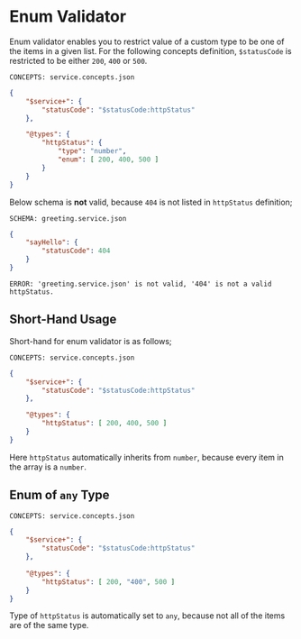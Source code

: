 # Enum Validator

Enum validator enables you to restrict value of a custom type to be one of the
items in a given list. For the following concepts definition, `$statusCode` is
restricted to be either `200`, `400` or `500`.

`CONCEPTS: service.concepts.json`

```json name="service.concepts.json"
{
    "$service+": {
        "statusCode": "$statusCode:httpStatus"
    },

    "@types": {
        "httpStatus": {
            "type": "number",
            "enum": [ 200, 400, 500 ]
        }
    }
}
```

Below schema is **not** valid, because `404` is not listed in `httpStatus`
definition;

`SCHEMA: greeting.service.json`

```json name="greeting.service.json"
{
    "sayHello": {
        "statusCode": 404
    }
}
```

`ERROR: 'greeting.service.json' is not valid, '404' is not a valid httpStatus.`

## Short-Hand Usage

Short-hand for enum validator is as follows;

`CONCEPTS: service.concepts.json`

```json name="short-hand/service.concepts.json"
{
    "$service+": {
        "statusCode": "$statusCode:httpStatus"
    },

    "@types": {
        "httpStatus": [ 200, 400, 500 ]
    }
}
```

Here `httpStatus` automatically inherits from `number`, because every item in
the array is a `number`.

## Enum of `any` Type

`CONCEPTS: service.concepts.json`

```json name="any/service.concepts.json"
{
    "$service+": {
        "statusCode": "$statusCode:httpStatus"
    },
    
    "@types": {
        "httpStatus": [ 200, "400", 500 ]
    }
}
```

Type of `httpStatus` is automatically set to `any`, because not all of the
items are of the same type.
